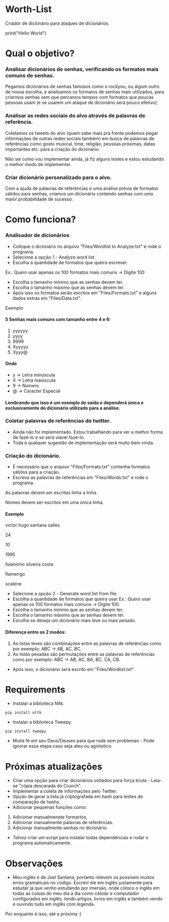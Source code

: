# Worth-List
Criador de dicionário para ataques de dicionários.

print("Hello World")

# Qual o objetivo?
### Analisar dicionários de senhas, verificando os formatos mais comuns de senhas.
Pegamos dicionários de senhas famosos como o rockyou, ou algum outro de nossa escolha,
e analisamos os formatos de senhas mais utilizados, para criarmos senhas sem que 
percamos tempos com formatos que poucas pessoas usam (e se usarem um ataque de dicionário será pouco efetivo).

### Analisar as redes sociais do alvo através de palavras de referência.
Coletamos os tweets do alvo (quem sabe mais pra frente podemos pegar informações de outras redes sociais também)
em busca de palavras de referências como gosto musical, time, religião, pessoas próximas, datas importantes etc. 
para a criação do dicionário.


Não sei como vou implementar ainda, já fiz alguns testes e estou estudando o melhor modo de implementar.

### Criar dicionário personalizado para o alvo.
Com a ajuda de palavras de referências e uma análise prévia de formatos válidos para senhas,
criamos um dicionário contendo senhas com uma maior probabilidade de sucesso.

# Como funciona?
### Analisador de dicionários
* Coloque o dicionário no arquivo "Files/Wordlist to Analyze.txt" e rode o programa.
* Selecione a opção 1 - Analyze word list.
* Escolha a quantidade de formatos que queira escrever.

Ex.: Quero usar apenas os 100 formatos mais comuns  -> Digite 100
* Escolha o tamanho mínimo que as senhas devem ter.
* Escolha o tamanho máximo que as senhas devem ter.
* Após isso os formatos serão escritos em "Files/Formats.txt" e alguns dados extras em "Files/Data.txt".

Exemplo

#### 5 Senhas mais comuns com tamanho entre 4 e 6:
1. yyyyyy
2. yyyy
3. 9999
4. Xyyyyy
5. Xyyy@

#### Onde 
* y -> Letra minúscula
* X -> Letra maiúscula
* 9 -> Número
* @ -> Caracter Especial

#### Lembrando que isso é um exemplo de saída e dependerá única e exclusivamente do dicionário utilizado para a análise.

### Coletar palavras de referências do twitter.
* Ainda não foi implementado. Estou trabalhando para ver a melhor forma de fazé-lo e se será viável fazé-lo.
* Toda e qualquer sugestão de implementação será muito bem vinda.

### Criação do dicionário.
* É necessário que o arquivo "Files/Formats.txt" contenha formatos válidos para a criação.
* Escreva as palavras de referências em "Files/Words.txt" e rode o programa.

As palavras devem ser escritas linha a linha.

Nomes devem ser escritos em uma única linha.

#### Exemplo

victor hugo santana salles

24

10

1995

fulaninho silveira costa

flamengo

scalene

* Selecione a opção 2 - Generate word list from file.
* Escolha a quantidade de formatos que queira usar Ex.: Quero usar apenas os 100 formatos mais comuns -> Digite 100.
* Escolha o tamanho mínimo que as senhas devem ter.
* Escolha o tamanho máximo que as senhas devem ter.
* Escolha se deseja um dicionário mais leve ou mais pesado.

#### Diferença entre os 2 modos:
1. As listas leves são combinações entre as palavras de referências como por exemplo: ABC -> AB, AC, BC.
2. As listas pesadas são permutações entre as palavras de referências como por exemplo: ABC -> AB, AC, BA, BC, CA, CB.

* Após isso, o dicionário será escrito em "Files/Wordlist.txt".

# Requirements
* Instalar a biblioteca Nltk.
```
pip install nltk
```
* Instalar a biblioteca Tweepy.
```
pip install tweepy
```
* Muita fé em seu Deus/Deuses para que rode sem problemas - Pode ignorar essa etapa caso seja ateu ou agnóstico.

# Próximas atualizações
* Criar uma opção para criar dicionários voltados para força bruta - Leia-se "cópia descarada do Crunch".
* Implementar a coleta de informações pelo Twitter.
* Opção de gerar a lista já criptografada em hash para testes de comparação de hashs.
* Adicionar pequenas funções como:
1. Adicionar manualmenete formartos.
2. Adicionar manualmente palavras de referências.
3. Adicionar manualmente senhas no dicionário.
* *Talvez* criar um script para instalar todas dependências e rodar o programa automaticamente.


# Observações
* Meu inglês é de Joel Santana, portanto relevem os possíveis muitos erros gramaticais no código.
Escrevi ele em inglês justamente para estudar já que venho estudando por imersão, onde coloco o inglês
em todas as coisas do meu dia a dia como celular e computador configurados em inglês, lendo artigos, livros
em inglês e também vendo e ouvindo tudo em inglês com legenda.

Por enquanto é isso, até a próxima :)
